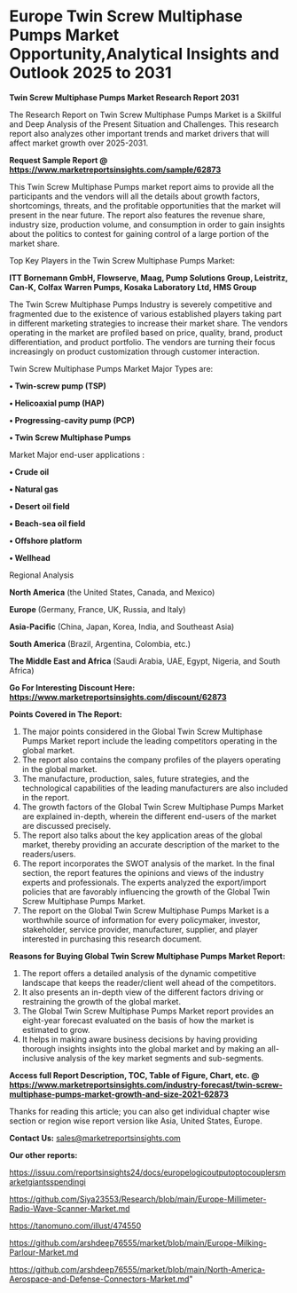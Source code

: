 # Europe Twin Screw Multiphase Pumps Market Opportunity,Analytical Insights and Outlook 2025 to 2031

<strong>Twin Screw Multiphase Pumps Market Research Report 2031</strong>

The Research Report on Twin Screw Multiphase Pumps Market is a Skillful and Deep Analysis of the Present Situation and Challenges. This research report also analyzes other important trends and market drivers that will affect market growth over 2025-2031.

<strong>Request Sample Report @ <a href=https://www.marketreportsinsights.com/sample/62873>https://www.marketreportsinsights.com/sample/62873</a></strong>

This Twin Screw Multiphase Pumps market report aims to provide all the participants and the vendors will all the details about growth factors, shortcomings, threats, and the profitable opportunities that the market will present in the near future. The report also features the revenue share, industry size, production volume, and consumption in order to gain insights about the politics to contest for gaining control of a large portion of the market share.

Top Key Players in the Twin Screw Multiphase Pumps Market:

<strong>ITT Bornemann GmbH, Flowserve, Maag, Pump Solutions Group, Leistritz, Can-K, Colfax Warren Pumps, Kosaka Laboratory Ltd, HMS Group</strong>

The Twin Screw Multiphase Pumps Industry is severely competitive and fragmented due to the existence of various established players taking part in different marketing strategies to increase their market share. The vendors operating in the market are profiled based on price, quality, brand, product differentiation, and product portfolio. The vendors are turning their focus increasingly on product customization through customer interaction.

Twin Screw Multiphase Pumps Market Major Types are:

<strong>• Twin-screw pump (TSP)

• Helicoaxial pump (HAP)

• Progressing-cavity pump (PCP)

• Twin Screw Multiphase Pumps</strong>

Market Major end-user applications :

<strong>• Crude oil

• Natural gas

• Desert oil field

• Beach-sea oil field

• Offshore platform

• Wellhead</strong>

Regional Analysis

</u><strong><b>North America</b></strong> (the United States, Canada, and Mexico)

<strong><b>Europe </b></strong>(Germany, France, UK, Russia, and Italy)

<strong><b>Asia-Pacific</b></strong> (China, Japan, Korea, India, and Southeast Asia)

<strong><b>South America</b></strong> (Brazil, Argentina, Colombia, etc.)

<strong><b>The Middle East and Africa</b></strong> (Saudi Arabia, UAE, Egypt, Nigeria, and South Africa)

<strong>Go For Interesting Discount Here: <a href=https://www.marketreportsinsights.com/discount/62873>https://www.marketreportsinsights.com/discount/62873</a></strong>

<strong>Points Covered in The Report:</strong>
<ol>
  <li>The major points considered in the Global Twin Screw Multiphase Pumps Market report include the leading competitors operating in the global market.</li>
  <li>The report also contains the company profiles of the players operating in the global market.</li>
  <li>The manufacture, production, sales, future strategies, and the technological capabilities of the leading manufacturers are also included in the report.</li>
  <li>The growth factors of the Global Twin Screw Multiphase Pumps Market are explained in-depth, wherein the different end-users of the market are discussed precisely.</li>
  <li>The report also talks about the key application areas of the global market, thereby providing an accurate description of the market to the readers/users.</li>
  <li>The report incorporates the SWOT analysis of the market. In the final section, the report features the opinions and views of the industry experts and professionals. The experts analyzed the export/import policies that are favorably influencing the growth of the Global Twin Screw Multiphase Pumps Market.</li>
  <li>The report on the Global Twin Screw Multiphase Pumps Market is a worthwhile source of information for every policymaker, investor, stakeholder, service provider, manufacturer, supplier, and player interested in purchasing this research document.</li>
</ol>
<strong>Reasons for Buying Global Twin Screw Multiphase Pumps Market Report:</strong>

<ol>
  <li>The report offers a detailed analysis of the dynamic competitive landscape that keeps the reader/client well ahead of the competitors.</li>
  <li>It also presents an in-depth view of the different factors driving or restraining the growth of the global market.</li>
  <li>The Global Twin Screw Multiphase Pumps Market report provides an eight-year forecast evaluated on the basis of how the market is estimated to grow.</li>
  <li>It helps in making aware business decisions by having providing thorough insights insights into the global market and by making an all-inclusive analysis of the key market segments and sub-segments.</li>
</ol>
<strong>Access full Report Description, TOC, Table of Figure, Chart, etc. @ <a href=https://www.marketreportsinsights.com/industry-forecast/twin-screw-multiphase-pumps-market-growth-and-size-2021-62873>https://www.marketreportsinsights.com/industry-forecast/twin-screw-multiphase-pumps-market-growth-and-size-2021-62873</a></strong>


Thanks for reading this article; you can also get individual chapter wise section or region wise report version like Asia, United States, Europe.

<strong>Contact Us:</strong>
sales@marketreportsinsights.com

<strong>Our other reports:</strong>

<a href=https://issuu.com/reportsinsights24/docs/europelogicoutputoptocouplersmarketgiantsspendingi>https://issuu.com/reportsinsights24/docs/europelogicoutputoptocouplersmarketgiantsspendingi</a>

<a href=https://github.com/Siya23553/Research/blob/main/Europe-Millimeter-Radio-Wave-Scanner-Market.md>https://github.com/Siya23553/Research/blob/main/Europe-Millimeter-Radio-Wave-Scanner-Market.md</a>

<a href=https://tanomuno.com/illust/474550>https://tanomuno.com/illust/474550</a>

<a href=https://github.com/arshdeep76555/market/blob/main/Europe-Milking-Parlour-Market.md>https://github.com/arshdeep76555/market/blob/main/Europe-Milking-Parlour-Market.md</a>

<a href=https://github.com/arshdeep76555/market/blob/main/North-America-Aerospace-and-Defense-Connectors-Market.md>https://github.com/arshdeep76555/market/blob/main/North-America-Aerospace-and-Defense-Connectors-Market.md</a>"
